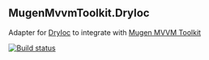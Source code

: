 ## MugenMvvmToolkit.DryIoc

Adapter for [DryIoc](https://bitbucket.org/dadhi/dryioc) to integrate with [Mugen MVVM Toolkit](https://github.com/MugenMvvmToolkit/MugenMvvmToolkit)


[![Build status](https://ci.appveyor.com/api/projects/status/s3tb7r3oupirw6vq/branch/master?svg=true)](https://ci.appveyor.com/project/SamuelDebruyn/mugenmvvmtoolkit-dryioc/branch/master)
